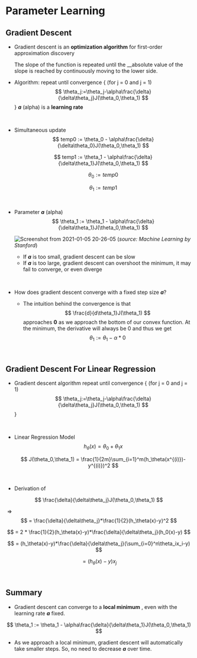 # Parameter Learning

## Gradient Descent

- Gradient descent is an __optimization algorithm__ for first-order approximation discovery 

  The slope of the function is repeated until the __absolute value of the slope is reached by continuously moving to the lower side.

- Algorithm: repeat until convergence { (for j = 0 and j = 1)
  $$
  \theta_j:=\theta_j-\alpha\frac{\delta}{\delta\theta_j}J(\theta_0,\theta_1)
  $$
  }
  ___a___ (alpha) is a __learning rate__

<br>

- Simultaneous update
  $$
  temp0 := \theta_0 - \alpha\frac{\delta}{\delta\theta_0}J(\theta_0,\theta_1)
  $$

  $$
  temp1 := \theta_1 - \alpha\frac{\delta}{\delta\theta_1}J(\theta_0,\theta_1)
  $$

  $$
  \theta_0 := temp0
  $$

  $$
  \theta_1 := temp1
  $$


<br>

- Parameter ___a___ (alpha)
  $$
  \theta_1 := \theta_1 - \alpha\frac{\delta}{\delta\theta_1}J(\theta_0,\theta_1)
  $$

  ![Screenshot from 2021-01-05 20-26-05](https://user-images.githubusercontent.com/61633137/103641063-7f094480-4f94-11eb-982c-bb85a4441981.png) 
  (_source: Machine Learning by Stanford_)

  - If ___a___ is too small, gradient descent can be slow
  - If ___a___ is too large, gradient descent can overshoot the minimum, it may fail to converge, or even diverge

<br>

- How does gradient descent converge with a fixed step size ___a___?

  - The intuition behind the convergence is that 
    $$
    \frac{d}{d\theta_1}J(\theta_1)
    $$
    approaches __0__ as we approach the bottom of our convex function. At the minimum, the derivative will always be 0 and thus we get
    $$
    \theta_1 := \theta_1 - \alpha * 0
    $$

<br>

## Gradient Descent For Linear Regression

- Gradient descent algorithm repeat until convergence { (for j = 0 and j = 1)
  $$
  \theta_j:=\theta_j-\alpha\frac{\delta}{\delta\theta_j}J(\theta_0,\theta_1)
  $$
  }

<br>

- Linear Regression Model
  $$
  h_\theta(x) = \theta_0 + \theta_1x
  $$
  
  $$
  J(\theta_0,\theta_1) = \frac{1}{2m}\sum_{i=1}^m(h_\theta(x^{(i)})-y^{(i)})^2
  $$
  

<br>

- Derivation of 

$$
\frac{\delta}{\delta\theta_j}J(\theta_0,\theta_1)
$$

​	   =>
$$
= \frac{\delta}{\delta\theta_j}*\frac{1}{2}(h_\theta(x)-y)^2
$$

$$
= 2 * \frac{1}{2}(h_\theta(x)-y)*\frac{\delta}{\delta\theta_j}(h_0(x)-y)
$$

$$
= (h_\theta(x)-y)*\frac{\delta}{\delta\theta_j}(\sum_{i=0}^n\theta_ix_i-y)
$$

$$
= (h_\theta(x)-y)x_j
$$

<br>

## Summary

- Gradient descent can converge to a __local minimum__ , even with the learning rate ___a___ fixed.

$$
\theta_1 := \theta_1 - \alpha\frac{\delta}{\delta\theta_1}J(\theta_0,\theta_1)
$$

- As we approach a local minimum, gradient descent will automatically take smaller steps.
  So, no need to decrease ___a___ over time.

<br>